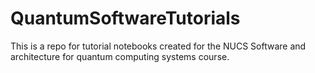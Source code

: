 # QuantumSoftwareTutorials
This is a repo for tutorial notebooks created for the NUCS Software and architecture for quantum computing systems course. 
